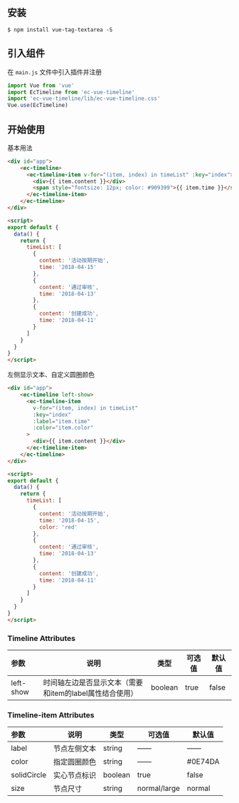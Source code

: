 ## 安装

```
$ npm install vue-tag-textarea -S
```

## 引入组件

在 `main.js` 文件中引入插件并注册

```js
import Vue from 'vue'
import EcTimeline from 'ec-vue-timeline'
import 'ec-vue-timeline/lib/ec-vue-timeline.css'
Vue.use(EcTimeline)
```

## 开始使用

基本用法

```html
<div id="app">
    <ec-timeline>
      <ec-timeline-item v-for="(item, index) in timeList" :key="index">
        <div>{{ item.content }}</div>
        <span style="fontsize: 12px; color: #909399">{{ item.time }}</span>
      </ec-timeline-item>
    </ec-timeline>
</div>

<script>
export default {
  data() {
    return {
      timeList: [
        {
          content: '活动按期开始',
          time: '2018-04-15'
        },
        {
          content: '通过审核',
          time: '2018-04-13'
        },
        {
          content: '创建成功',
          time: '2018-04-11'
        }
      ]
    }
  }
}
</script>
```

左侧显示文本、自定义圆圈颜色

```html
<div id="app">
    <ec-timeline left-show>
      <ec-timeline-item
        v-for="(item, index) in timeList"
        :key="index"
        :label="item.time"
        :color="item.color"
      >
        <div>{{ item.content }}</div>
      </ec-timeline-item>
    </ec-timeline>
</div>

<script>
export default {
  data() {
    return {
      timeList: [
        {
          content: '活动按期开始',
          time: '2018-04-15',
          color: 'red'
        },
        {
          content: '通过审核',
          time: '2018-04-13'
        },
        {
          content: '创建成功',
          time: '2018-04-11'
        }
      ]
    }
  }
}
</script>
```

### Timeline Attributes

| 参数        | 说明                               | 类型      | 可选值  | 默认值   |
|:--------- | -------------------------------- | ------- | ---- | ----- |
| left-show | 时间轴左边是否显示文本（需要和item的label属性结合使用） | boolean | true | false |

### Timeline-item Attributes

| 参数          | 说明     | 类型      | 可选值          | 默认值     |
|:----------- | ------ | ------- | ------------ | ------- |
| label       | 节点左侧文本 | string  | ——           | ——      |
| color       | 指定圆圈颜色 | string  | ——           | #0E74DA |
| solidCircle | 实心节点标识 | boolean | true         | false   |
| size        | 节点尺寸   | string  | normal/large | normal  |
